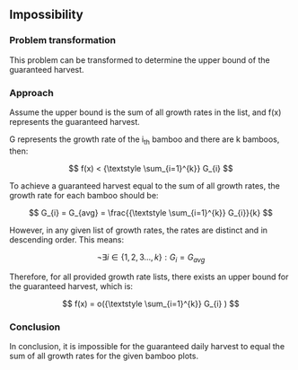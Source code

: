 ## Impossibility

### Problem transformation
This problem can be transformed to determine the upper bound of the guaranteed harvest.

### Approach
Assume the upper bound is the sum of all growth rates in the list, and f(x) represents the guaranteed harvest. 

G represents the growth rate of the i<sub>th</sub> bamboo and there are k bamboos, then:

$$
f(x) < {\textstyle \sum_{i=1}^{k}} G_{i} 
$$

To achieve a guaranteed harvest equal to the sum of all growth rates, the growth rate for each bamboo should be:

$$
G_{i} = G_{avg} =  \frac{{\textstyle \sum_{i=1}^{k}} G_{i}}{k} 
$$

However, in any given list of growth rates, the rates are distinct and in descending order. This means:

$$
\neg \exists i \in \left \{1,2,3...,k\right \} :G_{i} = G_{avg}
$$

Therefore, for all provided growth rate lists, there exists an upper bound for the guaranteed harvest, which is:

$$
f(x) = o({\textstyle \sum_{i=1}^{k}} G_{i} )
$$

### Conclusion
In conclusion, it is impossible for the guaranteed daily harvest to equal the sum of all growth rates for the given bamboo plots.
